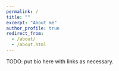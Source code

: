 ```yaml
---
permalink: /
title: ""
excerpt: "About me"
author_profile: true
redirect_from: 
  - /about/
  - /about.html
---
```


TODO: put bio here with links as necessary.
